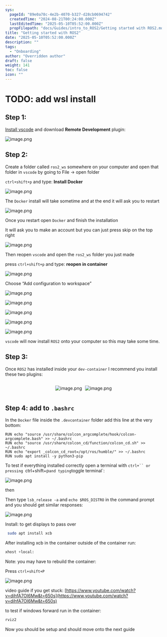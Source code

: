 ```yaml
---
sys:
  pageId: "89e0a78c-4e2b-4070-b327-d28cb0694742"
  createdTime: "2024-08-21T00:24:00.000Z"
  lastEditedTime: "2025-05-10T05:52:00.000Z"
  propFilepath: "docs/Guides/intro_to_ROS2/Getting started with ROS2.md"
title: "Getting started with ROS2"
date: "2025-05-10T05:52:00.000Z"
description: ""
tags:
  - "Onboarding"
author: "Overridden author"
draft: false
weight: 141
toc: false
icon: ""
---
```


# TODO: add wsl install

## Step 1:

[Install vscode](https://code.visualstudio.com/download) and download **Remote Development** plugin:

![image.png](https://prod-files-secure.s3.us-west-2.amazonaws.com/d518164a-d88e-44d1-a4ee-3adb3bd8bce0/efb52993-1881-4a40-b95e-6f020334f022/image.png?X-Amz-Algorithm=AWS4-HMAC-SHA256&X-Amz-Content-Sha256=UNSIGNED-PAYLOAD&X-Amz-Credential=ASIAZI2LB4666UEFNKXR%2F20250519%2Fus-west-2%2Fs3%2Faws4_request&X-Amz-Date=20250519T081402Z&X-Amz-Expires=3600&X-Amz-Security-Token=IQoJb3JpZ2luX2VjEND%2F%2F%2F%2F%2F%2F%2F%2F%2F%2FwEaCXVzLXdlc3QtMiJGMEQCIFT6n0KWTgzugk%2BtJF%2Fv%2BRcTAsQih1etT2vyWMj59yJsAiA5bDuATOvtiRyMffgXQVaIDCqFke5P1zxPrIw2Pgk3SSqIBAiI%2F%2F%2F%2F%2F%2F%2F%2F%2F%2F8BEAAaDDYzNzQyMzE4MzgwNSIMF9yEuT5dNgajLxqWKtwDKohH8bzsCRL3bTPE2zZzohvVbF%2BmgyLQq%2BaKkC253Se4O%2F%2Fbv8Zhf7WY1xqIdGYIFCoWUaC3GqqNBwJFTHgSMleGP7E0LDZSnW5rv9YbKEI6geEA2vkXyb6%2Fw6Wi1Sq0yFiBTc9fBW717wDMNwlBOGTAAJHYANxQnje%2F0v3MKvWXXVmGRRtAz0AjKRINL29IpzoIUxRZL%2BtqZm4l4lMR6rDOgk9wm6pqw5Fv8RmyR3zbo7bgXq6lHWO07SD%2Fqjr8Yqhvnz8KuLg8f6PEShT6qQqWU1MxTKyCn8IL8PlVrWmZ3SQIn3tkHeJzw0yBCY46JLruKgiaOi7YS4pb0ha8zKiGq0vADYH3fq%2FhptUVIk8Ynf2md5F0r%2FmnA78yuX7qquMbCp8fCwnMRiNFlSMlxRzlmC1ppNW4sEfq%2B%2BuvmI4F%2BgOeXrEZnCkpZQ%2BOr8MCcLAB6tvL4zBdiWTDg6sOMaqA8d8E29Byx96HUD5LXuKYnqL87AAe%2B6c%2B0Ytwnh8HKfuvg8fVjnXGUeGN%2Fuo8IaSiCPUSHoYCkhMtJ4ln7SZNTdWIYMTH%2Fmx6bMn5dNG3vKogECL4tE4cj39V8bYv1KCwcygimODlHbRSnpx2XF6n3dpC%2Bj3DPXnSnUUwgbmrwQY6pgGozJmgmO%2Fwor8fm841iVwcGprD1t5xHPo0HI%2ByzYV7pp5UBSV83Qn6ueLGr4noxHH5Xm4p7yhb68lvLhN6z2J%2BPWTG2hIIlDiU%2BxK0olTSkEfv5LQAWNs2oLvDyWDVmay8%2Bp8Q26Xb0xw5wfAdSlMMAK71of9PSGwJKPOkKEVOOSfDsOJfYkDKg1vnX76UzmA6wAHRyMtSUwhUjfOFyPMHv1xsnpjm&X-Amz-Signature=a8c8d93766fd4ce4f47043607da211b041d7f203635e95b7acac404809a3a3a5&X-Amz-SignedHeaders=host&x-id=GetObject)

## Step 2:

Create a folder called `ros2_ws` somewhere on your computer and open that folder in `vscode` by going to File → open folder 

`ctrl+shift+p` and type: **Install Docker**

![image.png](https://prod-files-secure.s3.us-west-2.amazonaws.com/d518164a-d88e-44d1-a4ee-3adb3bd8bce0/2269dc0e-1cd5-47ff-bceb-c04ad9b2eab0/image.png?X-Amz-Algorithm=AWS4-HMAC-SHA256&X-Amz-Content-Sha256=UNSIGNED-PAYLOAD&X-Amz-Credential=ASIAZI2LB4666UEFNKXR%2F20250519%2Fus-west-2%2Fs3%2Faws4_request&X-Amz-Date=20250519T081402Z&X-Amz-Expires=3600&X-Amz-Security-Token=IQoJb3JpZ2luX2VjEND%2F%2F%2F%2F%2F%2F%2F%2F%2F%2FwEaCXVzLXdlc3QtMiJGMEQCIFT6n0KWTgzugk%2BtJF%2Fv%2BRcTAsQih1etT2vyWMj59yJsAiA5bDuATOvtiRyMffgXQVaIDCqFke5P1zxPrIw2Pgk3SSqIBAiI%2F%2F%2F%2F%2F%2F%2F%2F%2F%2F8BEAAaDDYzNzQyMzE4MzgwNSIMF9yEuT5dNgajLxqWKtwDKohH8bzsCRL3bTPE2zZzohvVbF%2BmgyLQq%2BaKkC253Se4O%2F%2Fbv8Zhf7WY1xqIdGYIFCoWUaC3GqqNBwJFTHgSMleGP7E0LDZSnW5rv9YbKEI6geEA2vkXyb6%2Fw6Wi1Sq0yFiBTc9fBW717wDMNwlBOGTAAJHYANxQnje%2F0v3MKvWXXVmGRRtAz0AjKRINL29IpzoIUxRZL%2BtqZm4l4lMR6rDOgk9wm6pqw5Fv8RmyR3zbo7bgXq6lHWO07SD%2Fqjr8Yqhvnz8KuLg8f6PEShT6qQqWU1MxTKyCn8IL8PlVrWmZ3SQIn3tkHeJzw0yBCY46JLruKgiaOi7YS4pb0ha8zKiGq0vADYH3fq%2FhptUVIk8Ynf2md5F0r%2FmnA78yuX7qquMbCp8fCwnMRiNFlSMlxRzlmC1ppNW4sEfq%2B%2BuvmI4F%2BgOeXrEZnCkpZQ%2BOr8MCcLAB6tvL4zBdiWTDg6sOMaqA8d8E29Byx96HUD5LXuKYnqL87AAe%2B6c%2B0Ytwnh8HKfuvg8fVjnXGUeGN%2Fuo8IaSiCPUSHoYCkhMtJ4ln7SZNTdWIYMTH%2Fmx6bMn5dNG3vKogECL4tE4cj39V8bYv1KCwcygimODlHbRSnpx2XF6n3dpC%2Bj3DPXnSnUUwgbmrwQY6pgGozJmgmO%2Fwor8fm841iVwcGprD1t5xHPo0HI%2ByzYV7pp5UBSV83Qn6ueLGr4noxHH5Xm4p7yhb68lvLhN6z2J%2BPWTG2hIIlDiU%2BxK0olTSkEfv5LQAWNs2oLvDyWDVmay8%2Bp8Q26Xb0xw5wfAdSlMMAK71of9PSGwJKPOkKEVOOSfDsOJfYkDKg1vnX76UzmA6wAHRyMtSUwhUjfOFyPMHv1xsnpjm&X-Amz-Signature=b823810e31be879691011cc95a3f348c99661e21b9af90ab2bc69fe02ad2137a&X-Amz-SignedHeaders=host&x-id=GetObject)

The `Docker` install will take sometime and at the end it will ask you to restart

![image.png](https://prod-files-secure.s3.us-west-2.amazonaws.com/d518164a-d88e-44d1-a4ee-3adb3bd8bce0/ed233f78-be33-4b1f-b89c-9c346c0e961e/image.png?X-Amz-Algorithm=AWS4-HMAC-SHA256&X-Amz-Content-Sha256=UNSIGNED-PAYLOAD&X-Amz-Credential=ASIAZI2LB4666UEFNKXR%2F20250519%2Fus-west-2%2Fs3%2Faws4_request&X-Amz-Date=20250519T081402Z&X-Amz-Expires=3600&X-Amz-Security-Token=IQoJb3JpZ2luX2VjEND%2F%2F%2F%2F%2F%2F%2F%2F%2F%2FwEaCXVzLXdlc3QtMiJGMEQCIFT6n0KWTgzugk%2BtJF%2Fv%2BRcTAsQih1etT2vyWMj59yJsAiA5bDuATOvtiRyMffgXQVaIDCqFke5P1zxPrIw2Pgk3SSqIBAiI%2F%2F%2F%2F%2F%2F%2F%2F%2F%2F8BEAAaDDYzNzQyMzE4MzgwNSIMF9yEuT5dNgajLxqWKtwDKohH8bzsCRL3bTPE2zZzohvVbF%2BmgyLQq%2BaKkC253Se4O%2F%2Fbv8Zhf7WY1xqIdGYIFCoWUaC3GqqNBwJFTHgSMleGP7E0LDZSnW5rv9YbKEI6geEA2vkXyb6%2Fw6Wi1Sq0yFiBTc9fBW717wDMNwlBOGTAAJHYANxQnje%2F0v3MKvWXXVmGRRtAz0AjKRINL29IpzoIUxRZL%2BtqZm4l4lMR6rDOgk9wm6pqw5Fv8RmyR3zbo7bgXq6lHWO07SD%2Fqjr8Yqhvnz8KuLg8f6PEShT6qQqWU1MxTKyCn8IL8PlVrWmZ3SQIn3tkHeJzw0yBCY46JLruKgiaOi7YS4pb0ha8zKiGq0vADYH3fq%2FhptUVIk8Ynf2md5F0r%2FmnA78yuX7qquMbCp8fCwnMRiNFlSMlxRzlmC1ppNW4sEfq%2B%2BuvmI4F%2BgOeXrEZnCkpZQ%2BOr8MCcLAB6tvL4zBdiWTDg6sOMaqA8d8E29Byx96HUD5LXuKYnqL87AAe%2B6c%2B0Ytwnh8HKfuvg8fVjnXGUeGN%2Fuo8IaSiCPUSHoYCkhMtJ4ln7SZNTdWIYMTH%2Fmx6bMn5dNG3vKogECL4tE4cj39V8bYv1KCwcygimODlHbRSnpx2XF6n3dpC%2Bj3DPXnSnUUwgbmrwQY6pgGozJmgmO%2Fwor8fm841iVwcGprD1t5xHPo0HI%2ByzYV7pp5UBSV83Qn6ueLGr4noxHH5Xm4p7yhb68lvLhN6z2J%2BPWTG2hIIlDiU%2BxK0olTSkEfv5LQAWNs2oLvDyWDVmay8%2Bp8Q26Xb0xw5wfAdSlMMAK71of9PSGwJKPOkKEVOOSfDsOJfYkDKg1vnX76UzmA6wAHRyMtSUwhUjfOFyPMHv1xsnpjm&X-Amz-Signature=db81a3ff4e4469e285addf1ab684c9ae73907ce9e45fd0c006840b21afcede91&X-Amz-SignedHeaders=host&x-id=GetObject)

Once you restart open `Docker` and finish the installation

It will ask you to make an account but you can just press skip on the top right

![image.png](https://prod-files-secure.s3.us-west-2.amazonaws.com/d518164a-d88e-44d1-a4ee-3adb3bd8bce0/21010ad9-1659-4fd9-9f59-9932a09b2a3d/image.png?X-Amz-Algorithm=AWS4-HMAC-SHA256&X-Amz-Content-Sha256=UNSIGNED-PAYLOAD&X-Amz-Credential=ASIAZI2LB4666UEFNKXR%2F20250519%2Fus-west-2%2Fs3%2Faws4_request&X-Amz-Date=20250519T081402Z&X-Amz-Expires=3600&X-Amz-Security-Token=IQoJb3JpZ2luX2VjEND%2F%2F%2F%2F%2F%2F%2F%2F%2F%2FwEaCXVzLXdlc3QtMiJGMEQCIFT6n0KWTgzugk%2BtJF%2Fv%2BRcTAsQih1etT2vyWMj59yJsAiA5bDuATOvtiRyMffgXQVaIDCqFke5P1zxPrIw2Pgk3SSqIBAiI%2F%2F%2F%2F%2F%2F%2F%2F%2F%2F8BEAAaDDYzNzQyMzE4MzgwNSIMF9yEuT5dNgajLxqWKtwDKohH8bzsCRL3bTPE2zZzohvVbF%2BmgyLQq%2BaKkC253Se4O%2F%2Fbv8Zhf7WY1xqIdGYIFCoWUaC3GqqNBwJFTHgSMleGP7E0LDZSnW5rv9YbKEI6geEA2vkXyb6%2Fw6Wi1Sq0yFiBTc9fBW717wDMNwlBOGTAAJHYANxQnje%2F0v3MKvWXXVmGRRtAz0AjKRINL29IpzoIUxRZL%2BtqZm4l4lMR6rDOgk9wm6pqw5Fv8RmyR3zbo7bgXq6lHWO07SD%2Fqjr8Yqhvnz8KuLg8f6PEShT6qQqWU1MxTKyCn8IL8PlVrWmZ3SQIn3tkHeJzw0yBCY46JLruKgiaOi7YS4pb0ha8zKiGq0vADYH3fq%2FhptUVIk8Ynf2md5F0r%2FmnA78yuX7qquMbCp8fCwnMRiNFlSMlxRzlmC1ppNW4sEfq%2B%2BuvmI4F%2BgOeXrEZnCkpZQ%2BOr8MCcLAB6tvL4zBdiWTDg6sOMaqA8d8E29Byx96HUD5LXuKYnqL87AAe%2B6c%2B0Ytwnh8HKfuvg8fVjnXGUeGN%2Fuo8IaSiCPUSHoYCkhMtJ4ln7SZNTdWIYMTH%2Fmx6bMn5dNG3vKogECL4tE4cj39V8bYv1KCwcygimODlHbRSnpx2XF6n3dpC%2Bj3DPXnSnUUwgbmrwQY6pgGozJmgmO%2Fwor8fm841iVwcGprD1t5xHPo0HI%2ByzYV7pp5UBSV83Qn6ueLGr4noxHH5Xm4p7yhb68lvLhN6z2J%2BPWTG2hIIlDiU%2BxK0olTSkEfv5LQAWNs2oLvDyWDVmay8%2Bp8Q26Xb0xw5wfAdSlMMAK71of9PSGwJKPOkKEVOOSfDsOJfYkDKg1vnX76UzmA6wAHRyMtSUwhUjfOFyPMHv1xsnpjm&X-Amz-Signature=4f475db15ea261cd72dd0526516d4dffb3d597147330b7ca8041b2005331cbbb&X-Amz-SignedHeaders=host&x-id=GetObject)

Then reopen `vscode` and open the `ros2_ws` folder you just made

press `ctrl+shift+p` and type: **reopen in container**

![image.png](https://prod-files-secure.s3.us-west-2.amazonaws.com/d518164a-d88e-44d1-a4ee-3adb3bd8bce0/4e93b8c2-41ad-488c-8095-c74205196118/image.png?X-Amz-Algorithm=AWS4-HMAC-SHA256&X-Amz-Content-Sha256=UNSIGNED-PAYLOAD&X-Amz-Credential=ASIAZI2LB4666UEFNKXR%2F20250519%2Fus-west-2%2Fs3%2Faws4_request&X-Amz-Date=20250519T081402Z&X-Amz-Expires=3600&X-Amz-Security-Token=IQoJb3JpZ2luX2VjEND%2F%2F%2F%2F%2F%2F%2F%2F%2F%2FwEaCXVzLXdlc3QtMiJGMEQCIFT6n0KWTgzugk%2BtJF%2Fv%2BRcTAsQih1etT2vyWMj59yJsAiA5bDuATOvtiRyMffgXQVaIDCqFke5P1zxPrIw2Pgk3SSqIBAiI%2F%2F%2F%2F%2F%2F%2F%2F%2F%2F8BEAAaDDYzNzQyMzE4MzgwNSIMF9yEuT5dNgajLxqWKtwDKohH8bzsCRL3bTPE2zZzohvVbF%2BmgyLQq%2BaKkC253Se4O%2F%2Fbv8Zhf7WY1xqIdGYIFCoWUaC3GqqNBwJFTHgSMleGP7E0LDZSnW5rv9YbKEI6geEA2vkXyb6%2Fw6Wi1Sq0yFiBTc9fBW717wDMNwlBOGTAAJHYANxQnje%2F0v3MKvWXXVmGRRtAz0AjKRINL29IpzoIUxRZL%2BtqZm4l4lMR6rDOgk9wm6pqw5Fv8RmyR3zbo7bgXq6lHWO07SD%2Fqjr8Yqhvnz8KuLg8f6PEShT6qQqWU1MxTKyCn8IL8PlVrWmZ3SQIn3tkHeJzw0yBCY46JLruKgiaOi7YS4pb0ha8zKiGq0vADYH3fq%2FhptUVIk8Ynf2md5F0r%2FmnA78yuX7qquMbCp8fCwnMRiNFlSMlxRzlmC1ppNW4sEfq%2B%2BuvmI4F%2BgOeXrEZnCkpZQ%2BOr8MCcLAB6tvL4zBdiWTDg6sOMaqA8d8E29Byx96HUD5LXuKYnqL87AAe%2B6c%2B0Ytwnh8HKfuvg8fVjnXGUeGN%2Fuo8IaSiCPUSHoYCkhMtJ4ln7SZNTdWIYMTH%2Fmx6bMn5dNG3vKogECL4tE4cj39V8bYv1KCwcygimODlHbRSnpx2XF6n3dpC%2Bj3DPXnSnUUwgbmrwQY6pgGozJmgmO%2Fwor8fm841iVwcGprD1t5xHPo0HI%2ByzYV7pp5UBSV83Qn6ueLGr4noxHH5Xm4p7yhb68lvLhN6z2J%2BPWTG2hIIlDiU%2BxK0olTSkEfv5LQAWNs2oLvDyWDVmay8%2Bp8Q26Xb0xw5wfAdSlMMAK71of9PSGwJKPOkKEVOOSfDsOJfYkDKg1vnX76UzmA6wAHRyMtSUwhUjfOFyPMHv1xsnpjm&X-Amz-Signature=d89ef9b46fa8c4cee39602d43bc25e647fc8267578353d3f93cd552146890ab9&X-Amz-SignedHeaders=host&x-id=GetObject)

Choose “Add configuration to workspace”

![image.png](https://prod-files-secure.s3.us-west-2.amazonaws.com/d518164a-d88e-44d1-a4ee-3adb3bd8bce0/9560b282-5060-4989-ba37-97e7b2c22476/image.png?X-Amz-Algorithm=AWS4-HMAC-SHA256&X-Amz-Content-Sha256=UNSIGNED-PAYLOAD&X-Amz-Credential=ASIAZI2LB4666UEFNKXR%2F20250519%2Fus-west-2%2Fs3%2Faws4_request&X-Amz-Date=20250519T081402Z&X-Amz-Expires=3600&X-Amz-Security-Token=IQoJb3JpZ2luX2VjEND%2F%2F%2F%2F%2F%2F%2F%2F%2F%2FwEaCXVzLXdlc3QtMiJGMEQCIFT6n0KWTgzugk%2BtJF%2Fv%2BRcTAsQih1etT2vyWMj59yJsAiA5bDuATOvtiRyMffgXQVaIDCqFke5P1zxPrIw2Pgk3SSqIBAiI%2F%2F%2F%2F%2F%2F%2F%2F%2F%2F8BEAAaDDYzNzQyMzE4MzgwNSIMF9yEuT5dNgajLxqWKtwDKohH8bzsCRL3bTPE2zZzohvVbF%2BmgyLQq%2BaKkC253Se4O%2F%2Fbv8Zhf7WY1xqIdGYIFCoWUaC3GqqNBwJFTHgSMleGP7E0LDZSnW5rv9YbKEI6geEA2vkXyb6%2Fw6Wi1Sq0yFiBTc9fBW717wDMNwlBOGTAAJHYANxQnje%2F0v3MKvWXXVmGRRtAz0AjKRINL29IpzoIUxRZL%2BtqZm4l4lMR6rDOgk9wm6pqw5Fv8RmyR3zbo7bgXq6lHWO07SD%2Fqjr8Yqhvnz8KuLg8f6PEShT6qQqWU1MxTKyCn8IL8PlVrWmZ3SQIn3tkHeJzw0yBCY46JLruKgiaOi7YS4pb0ha8zKiGq0vADYH3fq%2FhptUVIk8Ynf2md5F0r%2FmnA78yuX7qquMbCp8fCwnMRiNFlSMlxRzlmC1ppNW4sEfq%2B%2BuvmI4F%2BgOeXrEZnCkpZQ%2BOr8MCcLAB6tvL4zBdiWTDg6sOMaqA8d8E29Byx96HUD5LXuKYnqL87AAe%2B6c%2B0Ytwnh8HKfuvg8fVjnXGUeGN%2Fuo8IaSiCPUSHoYCkhMtJ4ln7SZNTdWIYMTH%2Fmx6bMn5dNG3vKogECL4tE4cj39V8bYv1KCwcygimODlHbRSnpx2XF6n3dpC%2Bj3DPXnSnUUwgbmrwQY6pgGozJmgmO%2Fwor8fm841iVwcGprD1t5xHPo0HI%2ByzYV7pp5UBSV83Qn6ueLGr4noxHH5Xm4p7yhb68lvLhN6z2J%2BPWTG2hIIlDiU%2BxK0olTSkEfv5LQAWNs2oLvDyWDVmay8%2Bp8Q26Xb0xw5wfAdSlMMAK71of9PSGwJKPOkKEVOOSfDsOJfYkDKg1vnX76UzmA6wAHRyMtSUwhUjfOFyPMHv1xsnpjm&X-Amz-Signature=4c09563fc6fd8542b77aa3813a9e1702a2de14e09b2cf5387962904848219a7a&X-Amz-SignedHeaders=host&x-id=GetObject)

![image.png](https://prod-files-secure.s3.us-west-2.amazonaws.com/d518164a-d88e-44d1-a4ee-3adb3bd8bce0/2ee63f81-886b-48e8-a553-dc6e5eac99e4/image.png?X-Amz-Algorithm=AWS4-HMAC-SHA256&X-Amz-Content-Sha256=UNSIGNED-PAYLOAD&X-Amz-Credential=ASIAZI2LB4666UEFNKXR%2F20250519%2Fus-west-2%2Fs3%2Faws4_request&X-Amz-Date=20250519T081402Z&X-Amz-Expires=3600&X-Amz-Security-Token=IQoJb3JpZ2luX2VjEND%2F%2F%2F%2F%2F%2F%2F%2F%2F%2FwEaCXVzLXdlc3QtMiJGMEQCIFT6n0KWTgzugk%2BtJF%2Fv%2BRcTAsQih1etT2vyWMj59yJsAiA5bDuATOvtiRyMffgXQVaIDCqFke5P1zxPrIw2Pgk3SSqIBAiI%2F%2F%2F%2F%2F%2F%2F%2F%2F%2F8BEAAaDDYzNzQyMzE4MzgwNSIMF9yEuT5dNgajLxqWKtwDKohH8bzsCRL3bTPE2zZzohvVbF%2BmgyLQq%2BaKkC253Se4O%2F%2Fbv8Zhf7WY1xqIdGYIFCoWUaC3GqqNBwJFTHgSMleGP7E0LDZSnW5rv9YbKEI6geEA2vkXyb6%2Fw6Wi1Sq0yFiBTc9fBW717wDMNwlBOGTAAJHYANxQnje%2F0v3MKvWXXVmGRRtAz0AjKRINL29IpzoIUxRZL%2BtqZm4l4lMR6rDOgk9wm6pqw5Fv8RmyR3zbo7bgXq6lHWO07SD%2Fqjr8Yqhvnz8KuLg8f6PEShT6qQqWU1MxTKyCn8IL8PlVrWmZ3SQIn3tkHeJzw0yBCY46JLruKgiaOi7YS4pb0ha8zKiGq0vADYH3fq%2FhptUVIk8Ynf2md5F0r%2FmnA78yuX7qquMbCp8fCwnMRiNFlSMlxRzlmC1ppNW4sEfq%2B%2BuvmI4F%2BgOeXrEZnCkpZQ%2BOr8MCcLAB6tvL4zBdiWTDg6sOMaqA8d8E29Byx96HUD5LXuKYnqL87AAe%2B6c%2B0Ytwnh8HKfuvg8fVjnXGUeGN%2Fuo8IaSiCPUSHoYCkhMtJ4ln7SZNTdWIYMTH%2Fmx6bMn5dNG3vKogECL4tE4cj39V8bYv1KCwcygimODlHbRSnpx2XF6n3dpC%2Bj3DPXnSnUUwgbmrwQY6pgGozJmgmO%2Fwor8fm841iVwcGprD1t5xHPo0HI%2ByzYV7pp5UBSV83Qn6ueLGr4noxHH5Xm4p7yhb68lvLhN6z2J%2BPWTG2hIIlDiU%2BxK0olTSkEfv5LQAWNs2oLvDyWDVmay8%2Bp8Q26Xb0xw5wfAdSlMMAK71of9PSGwJKPOkKEVOOSfDsOJfYkDKg1vnX76UzmA6wAHRyMtSUwhUjfOFyPMHv1xsnpjm&X-Amz-Signature=63ef095ad5cd16077a0616579e9de7e283aae8bde92c8a8271631ccbca259b0e&X-Amz-SignedHeaders=host&x-id=GetObject)

![image.png](https://prod-files-secure.s3.us-west-2.amazonaws.com/d518164a-d88e-44d1-a4ee-3adb3bd8bce0/ae1580b2-b048-407e-aed9-b584224a7a04/image.png?X-Amz-Algorithm=AWS4-HMAC-SHA256&X-Amz-Content-Sha256=UNSIGNED-PAYLOAD&X-Amz-Credential=ASIAZI2LB4666UEFNKXR%2F20250519%2Fus-west-2%2Fs3%2Faws4_request&X-Amz-Date=20250519T081402Z&X-Amz-Expires=3600&X-Amz-Security-Token=IQoJb3JpZ2luX2VjEND%2F%2F%2F%2F%2F%2F%2F%2F%2F%2FwEaCXVzLXdlc3QtMiJGMEQCIFT6n0KWTgzugk%2BtJF%2Fv%2BRcTAsQih1etT2vyWMj59yJsAiA5bDuATOvtiRyMffgXQVaIDCqFke5P1zxPrIw2Pgk3SSqIBAiI%2F%2F%2F%2F%2F%2F%2F%2F%2F%2F8BEAAaDDYzNzQyMzE4MzgwNSIMF9yEuT5dNgajLxqWKtwDKohH8bzsCRL3bTPE2zZzohvVbF%2BmgyLQq%2BaKkC253Se4O%2F%2Fbv8Zhf7WY1xqIdGYIFCoWUaC3GqqNBwJFTHgSMleGP7E0LDZSnW5rv9YbKEI6geEA2vkXyb6%2Fw6Wi1Sq0yFiBTc9fBW717wDMNwlBOGTAAJHYANxQnje%2F0v3MKvWXXVmGRRtAz0AjKRINL29IpzoIUxRZL%2BtqZm4l4lMR6rDOgk9wm6pqw5Fv8RmyR3zbo7bgXq6lHWO07SD%2Fqjr8Yqhvnz8KuLg8f6PEShT6qQqWU1MxTKyCn8IL8PlVrWmZ3SQIn3tkHeJzw0yBCY46JLruKgiaOi7YS4pb0ha8zKiGq0vADYH3fq%2FhptUVIk8Ynf2md5F0r%2FmnA78yuX7qquMbCp8fCwnMRiNFlSMlxRzlmC1ppNW4sEfq%2B%2BuvmI4F%2BgOeXrEZnCkpZQ%2BOr8MCcLAB6tvL4zBdiWTDg6sOMaqA8d8E29Byx96HUD5LXuKYnqL87AAe%2B6c%2B0Ytwnh8HKfuvg8fVjnXGUeGN%2Fuo8IaSiCPUSHoYCkhMtJ4ln7SZNTdWIYMTH%2Fmx6bMn5dNG3vKogECL4tE4cj39V8bYv1KCwcygimODlHbRSnpx2XF6n3dpC%2Bj3DPXnSnUUwgbmrwQY6pgGozJmgmO%2Fwor8fm841iVwcGprD1t5xHPo0HI%2ByzYV7pp5UBSV83Qn6ueLGr4noxHH5Xm4p7yhb68lvLhN6z2J%2BPWTG2hIIlDiU%2BxK0olTSkEfv5LQAWNs2oLvDyWDVmay8%2Bp8Q26Xb0xw5wfAdSlMMAK71of9PSGwJKPOkKEVOOSfDsOJfYkDKg1vnX76UzmA6wAHRyMtSUwhUjfOFyPMHv1xsnpjm&X-Amz-Signature=898f08fd256ed38abd203658ce8ef4eb47ebf4923c82130064daca78294f2b0e&X-Amz-SignedHeaders=host&x-id=GetObject)

![image.png](https://prod-files-secure.s3.us-west-2.amazonaws.com/d518164a-d88e-44d1-a4ee-3adb3bd8bce0/53255b28-f75e-430f-b9e3-c0ac8577e42b/image.png?X-Amz-Algorithm=AWS4-HMAC-SHA256&X-Amz-Content-Sha256=UNSIGNED-PAYLOAD&X-Amz-Credential=ASIAZI2LB4666UEFNKXR%2F20250519%2Fus-west-2%2Fs3%2Faws4_request&X-Amz-Date=20250519T081402Z&X-Amz-Expires=3600&X-Amz-Security-Token=IQoJb3JpZ2luX2VjEND%2F%2F%2F%2F%2F%2F%2F%2F%2F%2FwEaCXVzLXdlc3QtMiJGMEQCIFT6n0KWTgzugk%2BtJF%2Fv%2BRcTAsQih1etT2vyWMj59yJsAiA5bDuATOvtiRyMffgXQVaIDCqFke5P1zxPrIw2Pgk3SSqIBAiI%2F%2F%2F%2F%2F%2F%2F%2F%2F%2F8BEAAaDDYzNzQyMzE4MzgwNSIMF9yEuT5dNgajLxqWKtwDKohH8bzsCRL3bTPE2zZzohvVbF%2BmgyLQq%2BaKkC253Se4O%2F%2Fbv8Zhf7WY1xqIdGYIFCoWUaC3GqqNBwJFTHgSMleGP7E0LDZSnW5rv9YbKEI6geEA2vkXyb6%2Fw6Wi1Sq0yFiBTc9fBW717wDMNwlBOGTAAJHYANxQnje%2F0v3MKvWXXVmGRRtAz0AjKRINL29IpzoIUxRZL%2BtqZm4l4lMR6rDOgk9wm6pqw5Fv8RmyR3zbo7bgXq6lHWO07SD%2Fqjr8Yqhvnz8KuLg8f6PEShT6qQqWU1MxTKyCn8IL8PlVrWmZ3SQIn3tkHeJzw0yBCY46JLruKgiaOi7YS4pb0ha8zKiGq0vADYH3fq%2FhptUVIk8Ynf2md5F0r%2FmnA78yuX7qquMbCp8fCwnMRiNFlSMlxRzlmC1ppNW4sEfq%2B%2BuvmI4F%2BgOeXrEZnCkpZQ%2BOr8MCcLAB6tvL4zBdiWTDg6sOMaqA8d8E29Byx96HUD5LXuKYnqL87AAe%2B6c%2B0Ytwnh8HKfuvg8fVjnXGUeGN%2Fuo8IaSiCPUSHoYCkhMtJ4ln7SZNTdWIYMTH%2Fmx6bMn5dNG3vKogECL4tE4cj39V8bYv1KCwcygimODlHbRSnpx2XF6n3dpC%2Bj3DPXnSnUUwgbmrwQY6pgGozJmgmO%2Fwor8fm841iVwcGprD1t5xHPo0HI%2ByzYV7pp5UBSV83Qn6ueLGr4noxHH5Xm4p7yhb68lvLhN6z2J%2BPWTG2hIIlDiU%2BxK0olTSkEfv5LQAWNs2oLvDyWDVmay8%2Bp8Q26Xb0xw5wfAdSlMMAK71of9PSGwJKPOkKEVOOSfDsOJfYkDKg1vnX76UzmA6wAHRyMtSUwhUjfOFyPMHv1xsnpjm&X-Amz-Signature=0e197443f634ae304b73dc34f6a3001950d5b1bce19e26a2e4c55121aac76389&X-Amz-SignedHeaders=host&x-id=GetObject)

![image.png](https://prod-files-secure.s3.us-west-2.amazonaws.com/d518164a-d88e-44d1-a4ee-3adb3bd8bce0/7c562767-5af9-4ffb-97d1-327bcdf4ee00/image.png?X-Amz-Algorithm=AWS4-HMAC-SHA256&X-Amz-Content-Sha256=UNSIGNED-PAYLOAD&X-Amz-Credential=ASIAZI2LB4666UEFNKXR%2F20250519%2Fus-west-2%2Fs3%2Faws4_request&X-Amz-Date=20250519T081402Z&X-Amz-Expires=3600&X-Amz-Security-Token=IQoJb3JpZ2luX2VjEND%2F%2F%2F%2F%2F%2F%2F%2F%2F%2FwEaCXVzLXdlc3QtMiJGMEQCIFT6n0KWTgzugk%2BtJF%2Fv%2BRcTAsQih1etT2vyWMj59yJsAiA5bDuATOvtiRyMffgXQVaIDCqFke5P1zxPrIw2Pgk3SSqIBAiI%2F%2F%2F%2F%2F%2F%2F%2F%2F%2F8BEAAaDDYzNzQyMzE4MzgwNSIMF9yEuT5dNgajLxqWKtwDKohH8bzsCRL3bTPE2zZzohvVbF%2BmgyLQq%2BaKkC253Se4O%2F%2Fbv8Zhf7WY1xqIdGYIFCoWUaC3GqqNBwJFTHgSMleGP7E0LDZSnW5rv9YbKEI6geEA2vkXyb6%2Fw6Wi1Sq0yFiBTc9fBW717wDMNwlBOGTAAJHYANxQnje%2F0v3MKvWXXVmGRRtAz0AjKRINL29IpzoIUxRZL%2BtqZm4l4lMR6rDOgk9wm6pqw5Fv8RmyR3zbo7bgXq6lHWO07SD%2Fqjr8Yqhvnz8KuLg8f6PEShT6qQqWU1MxTKyCn8IL8PlVrWmZ3SQIn3tkHeJzw0yBCY46JLruKgiaOi7YS4pb0ha8zKiGq0vADYH3fq%2FhptUVIk8Ynf2md5F0r%2FmnA78yuX7qquMbCp8fCwnMRiNFlSMlxRzlmC1ppNW4sEfq%2B%2BuvmI4F%2BgOeXrEZnCkpZQ%2BOr8MCcLAB6tvL4zBdiWTDg6sOMaqA8d8E29Byx96HUD5LXuKYnqL87AAe%2B6c%2B0Ytwnh8HKfuvg8fVjnXGUeGN%2Fuo8IaSiCPUSHoYCkhMtJ4ln7SZNTdWIYMTH%2Fmx6bMn5dNG3vKogECL4tE4cj39V8bYv1KCwcygimODlHbRSnpx2XF6n3dpC%2Bj3DPXnSnUUwgbmrwQY6pgGozJmgmO%2Fwor8fm841iVwcGprD1t5xHPo0HI%2ByzYV7pp5UBSV83Qn6ueLGr4noxHH5Xm4p7yhb68lvLhN6z2J%2BPWTG2hIIlDiU%2BxK0olTSkEfv5LQAWNs2oLvDyWDVmay8%2Bp8Q26Xb0xw5wfAdSlMMAK71of9PSGwJKPOkKEVOOSfDsOJfYkDKg1vnX76UzmA6wAHRyMtSUwhUjfOFyPMHv1xsnpjm&X-Amz-Signature=8b3145cb88809050321df241476687797f5e747923429a19febabee86a48be17&X-Amz-SignedHeaders=host&x-id=GetObject)

`vscode` will now install `ROS2` onto your computer so this may take some time.

## Step 3:

Once `ROS2` has installed inside your `dev-container` I recommend you install these two plugins:

<div style="display: flex;flex-direction: row; column-gap:10px; max-width: 630px;justify-content: center;">
<div>

![image.png](https://prod-files-secure.s3.us-west-2.amazonaws.com/d518164a-d88e-44d1-a4ee-3adb3bd8bce0/3fc3d550-5a54-4ba1-ba6b-faa01cdb7369/image.png?X-Amz-Algorithm=AWS4-HMAC-SHA256&X-Amz-Content-Sha256=UNSIGNED-PAYLOAD&X-Amz-Credential=ASIAZI2LB466W4MIAWQF%2F20250519%2Fus-west-2%2Fs3%2Faws4_request&X-Amz-Date=20250519T081409Z&X-Amz-Expires=3600&X-Amz-Security-Token=IQoJb3JpZ2luX2VjEND%2F%2F%2F%2F%2F%2F%2F%2F%2F%2FwEaCXVzLXdlc3QtMiJHMEUCIDb0PeUSfl9BS1NGDADqgeHrPUDwVCIE%2FU5MfwKzrXbIAiEAx1cvhtaelShaFIIQWCY1itjFkiCZc%2FA%2Be99lVbN%2B6XEqiAQIiP%2F%2F%2F%2F%2F%2F%2F%2F%2F%2FARAAGgw2Mzc0MjMxODM4MDUiDED0etvouhnzisQ58yrcA28he%2BB84N%2BG262HOu0eERNciazk4iI6jkzMcYcZvEs7XnaI9AAtfcYuop%2FmGft5ORFwHnZHJCQL4uqOfWgQvFc73ANMyq11kyos4CgV3b9%2BC7fTv4tcVEpDGE3RPezAcRic5zoRer4Ptner2tCNoROe3tvOWKjGTyrjlBJdIzH1htM9%2FBv4SqJvZy4gozYOsHQaeMc50oRAYCwpl5qzan7T7pO%2FFErqhOBK9LUMfSiXqM0eOSS3ChOmlnD%2FDWprNqOKcyREdiwA7awsX0CtaIvB%2F8PFHP1Nd%2F3RztEzFB9IAD23Jvm7ME8FQLk7JjqIzrPa%2B7Vm4G6WGG%2BZwfo%2FNHsw93Wq95wystr78h78H1zWUH2HtAhzwD2HcjS2Kaf%2FunEGK1jLoai9RnAlY7mlCHKOfkZ4dGjcttqrRdfLessYZCVf1AqkY4E%2BC7Dg5GeWQ9mwKGlzc7QPIpQTBdWcBDF8Z%2BdvTkcyRKzo2Oa%2FjkJmDanTSLIFJLC%2F4aTbTlV2wZteAGIkNo6GDbzsvYmJlB%2FL5qWx7XS5%2F8mfsYcCJN%2FUCSBvauwYjiblo9n9%2BOInyKHmtZ3EjAjPTnzcekJslcMCv0GZ0SMTOOvFLR2%2BwUfzij3tTZZGBFhIRgHkMP24q8EGOqUBfWlzH7BBKBU6GtYmAXN9nclebecK6M6TYeGUw74Akb1FISo2NGXuh3STB1%2BA%2FCx3KqCwKU%2FePXVPSce8OIN71msHnG6Qh%2B6w91qfnogY3M2Ma5IOEAu2TAFGsCx%2FeU5UP5Fe2n3F2BXQSeqEuCSfVJ2VBzll6ftgrs5Rs1uN1A87Qo3y%2FR0s7aEM2KyCgGHcuEaaBxEsa35snHqCF9U9k9chH5S4&X-Amz-Signature=cd55695d906219d19fd60f608f9a4cc706b1c97dd5cb03f58c955aef7840178f&X-Amz-SignedHeaders=host&x-id=GetObject)

</div>
<div>

![image.png](https://prod-files-secure.s3.us-west-2.amazonaws.com/d518164a-d88e-44d1-a4ee-3adb3bd8bce0/d994cc66-13c2-4093-a5a3-f84cf4601a82/image.png?X-Amz-Algorithm=AWS4-HMAC-SHA256&X-Amz-Content-Sha256=UNSIGNED-PAYLOAD&X-Amz-Credential=ASIAZI2LB466YJQIOEQM%2F20250519%2Fus-west-2%2Fs3%2Faws4_request&X-Amz-Date=20250519T081409Z&X-Amz-Expires=3600&X-Amz-Security-Token=IQoJb3JpZ2luX2VjEND%2F%2F%2F%2F%2F%2F%2F%2F%2F%2FwEaCXVzLXdlc3QtMiJIMEYCIQCKyu%2BJaOEEn2wFUytMdiUre590CkjO5%2BE7%2FSoFcZlvjQIhAMOTclJcxH5n5dsRN%2F5k53c%2Bb6JvLBOe%2BAJPrICgy0YZKogECIn%2F%2F%2F%2F%2F%2F%2F%2F%2F%2FwEQABoMNjM3NDIzMTgzODA1IgzKzMWvMIQPqfZa6vQq3AMcVGhgC6DLIikxVskvZYS%2FPZ7TfuGfUq1P3wd3c3mXgx7OZVA2Uj0Bmz5X2Ys483bE%2FQQXX29JO0g8hcMZALqRGgALP0j9QVuiIDzMQdeoBxsTcjLMFNEB3%2FHksOBZqTl4kuFv7fBGF%2B2vnFx%2FUgpB1F3lob5WwdORnLfGI%2BFPMXG%2BfNhDuXo0F%2BPBG7b8Gnaye7dTHK3B2Ak%2FD6%2FcM11tmSjzimajgQ0yY0ycBmnywL9MNIydVZJV1RJoI2CgJlc1%2BdT0cH3dIqH4UcjnRAWkCGW5ng%2FSxU2PsVEBziEEhjAz0ce%2BJVTxSRj9GbvV%2BhV%2Bl6Q5XAtli%2B65BCAstHdyftjrxr0ciBxwXJhroGuK%2BNkeerpt8GS7q80prqBu5JVlmrquOVZqExE9jv0tjaaIwpgh4qYwZfabFmqttKRrqzHEsRNl7ZLYVV5UeT7FantiEakaSQiIqT%2FKN%2FQqVtD%2Fl5B0K1QfKMBDMxXS8kbEORzdN%2BXUnEW7%2Fd9TVTt7NN7vhfwdbtANca%2BrNe%2BHkFfVGhGrVSiJWOBYQeuJoECaZWR8rG7PaVluopuBmwDNArR%2BG80%2BJa0BXtRobUn%2FhZFVAIi8kuBHxCrWrBb%2FR8uLp%2Bq%2FWAmTpkT9IdLL5zCkyKvBBjqkAZKgqeJ4lFsCFXzah0gwq3MKDGIwDxIz8VLImWl6gnvnaJDSZyu5L1FMcZ0C7kAKVNhtaeoLGEP%2BWN8fqEKwtdrygJVNB25eBPX5eJaT6oE4xeWAsjGqax1lfYuCx%2FKpJI2nPOFuKVyXtUsN5D1NHzjWgE66oUKohL9q4iXU6YLhdGz9LDyTbJejTLECABziZQSMXVzC9%2FjUFueo0SjkhCgLd3F7&X-Amz-Signature=ffcdc1336527bb3e0637e9334eb37be858f133a5d00aea0eb2b9a2acc8828b51&X-Amz-SignedHeaders=host&x-id=GetObject)

</div>
</div>

## Step 4: add to `.bashrc`

In the `Docker` file inside the `.devcontainer` folder add this line at the very bottom: 

```docker
RUN echo "source /usr/share/colcon_argcomplete/hook/colcon-argcomplete.bash" >> ~/.bashrc
RUN echo "source /usr/share/colcon_cd/function/colcon_cd.sh" >> ~/.bashrc
RUN echo "export _colcon_cd_root=/opt/ros/humble/" >> ~/.bashrc
RUN sudo apt install -y python3-pip 
```

To test if everything installed correctly open a terminal with `ctrl+`` or pressing `ctrl+shift+p` and typing `toggle terminal`:

![image.png](https://prod-files-secure.s3.us-west-2.amazonaws.com/d518164a-d88e-44d1-a4ee-3adb3bd8bce0/6a4943d8-b04e-4c02-9a58-775f3384d1a5/image.png?X-Amz-Algorithm=AWS4-HMAC-SHA256&X-Amz-Content-Sha256=UNSIGNED-PAYLOAD&X-Amz-Credential=ASIAZI2LB4666UEFNKXR%2F20250519%2Fus-west-2%2Fs3%2Faws4_request&X-Amz-Date=20250519T081402Z&X-Amz-Expires=3600&X-Amz-Security-Token=IQoJb3JpZ2luX2VjEND%2F%2F%2F%2F%2F%2F%2F%2F%2F%2FwEaCXVzLXdlc3QtMiJGMEQCIFT6n0KWTgzugk%2BtJF%2Fv%2BRcTAsQih1etT2vyWMj59yJsAiA5bDuATOvtiRyMffgXQVaIDCqFke5P1zxPrIw2Pgk3SSqIBAiI%2F%2F%2F%2F%2F%2F%2F%2F%2F%2F8BEAAaDDYzNzQyMzE4MzgwNSIMF9yEuT5dNgajLxqWKtwDKohH8bzsCRL3bTPE2zZzohvVbF%2BmgyLQq%2BaKkC253Se4O%2F%2Fbv8Zhf7WY1xqIdGYIFCoWUaC3GqqNBwJFTHgSMleGP7E0LDZSnW5rv9YbKEI6geEA2vkXyb6%2Fw6Wi1Sq0yFiBTc9fBW717wDMNwlBOGTAAJHYANxQnje%2F0v3MKvWXXVmGRRtAz0AjKRINL29IpzoIUxRZL%2BtqZm4l4lMR6rDOgk9wm6pqw5Fv8RmyR3zbo7bgXq6lHWO07SD%2Fqjr8Yqhvnz8KuLg8f6PEShT6qQqWU1MxTKyCn8IL8PlVrWmZ3SQIn3tkHeJzw0yBCY46JLruKgiaOi7YS4pb0ha8zKiGq0vADYH3fq%2FhptUVIk8Ynf2md5F0r%2FmnA78yuX7qquMbCp8fCwnMRiNFlSMlxRzlmC1ppNW4sEfq%2B%2BuvmI4F%2BgOeXrEZnCkpZQ%2BOr8MCcLAB6tvL4zBdiWTDg6sOMaqA8d8E29Byx96HUD5LXuKYnqL87AAe%2B6c%2B0Ytwnh8HKfuvg8fVjnXGUeGN%2Fuo8IaSiCPUSHoYCkhMtJ4ln7SZNTdWIYMTH%2Fmx6bMn5dNG3vKogECL4tE4cj39V8bYv1KCwcygimODlHbRSnpx2XF6n3dpC%2Bj3DPXnSnUUwgbmrwQY6pgGozJmgmO%2Fwor8fm841iVwcGprD1t5xHPo0HI%2ByzYV7pp5UBSV83Qn6ueLGr4noxHH5Xm4p7yhb68lvLhN6z2J%2BPWTG2hIIlDiU%2BxK0olTSkEfv5LQAWNs2oLvDyWDVmay8%2Bp8Q26Xb0xw5wfAdSlMMAK71of9PSGwJKPOkKEVOOSfDsOJfYkDKg1vnX76UzmA6wAHRyMtSUwhUjfOFyPMHv1xsnpjm&X-Amz-Signature=6a8e3caf1a57e7cfd1a1beac442e2f6612c4454edc10b074178902c252f39782&X-Amz-SignedHeaders=host&x-id=GetObject)

then 

Then type `lsb_release -a` and `echo $ROS_DISTRO` in the command prompt and you should get similar responses:

![image.png](https://prod-files-secure.s3.us-west-2.amazonaws.com/d518164a-d88e-44d1-a4ee-3adb3bd8bce0/3e635dec-a805-4e85-8b9e-d000e5b71a4e/image.png?X-Amz-Algorithm=AWS4-HMAC-SHA256&X-Amz-Content-Sha256=UNSIGNED-PAYLOAD&X-Amz-Credential=ASIAZI2LB4666UEFNKXR%2F20250519%2Fus-west-2%2Fs3%2Faws4_request&X-Amz-Date=20250519T081402Z&X-Amz-Expires=3600&X-Amz-Security-Token=IQoJb3JpZ2luX2VjEND%2F%2F%2F%2F%2F%2F%2F%2F%2F%2FwEaCXVzLXdlc3QtMiJGMEQCIFT6n0KWTgzugk%2BtJF%2Fv%2BRcTAsQih1etT2vyWMj59yJsAiA5bDuATOvtiRyMffgXQVaIDCqFke5P1zxPrIw2Pgk3SSqIBAiI%2F%2F%2F%2F%2F%2F%2F%2F%2F%2F8BEAAaDDYzNzQyMzE4MzgwNSIMF9yEuT5dNgajLxqWKtwDKohH8bzsCRL3bTPE2zZzohvVbF%2BmgyLQq%2BaKkC253Se4O%2F%2Fbv8Zhf7WY1xqIdGYIFCoWUaC3GqqNBwJFTHgSMleGP7E0LDZSnW5rv9YbKEI6geEA2vkXyb6%2Fw6Wi1Sq0yFiBTc9fBW717wDMNwlBOGTAAJHYANxQnje%2F0v3MKvWXXVmGRRtAz0AjKRINL29IpzoIUxRZL%2BtqZm4l4lMR6rDOgk9wm6pqw5Fv8RmyR3zbo7bgXq6lHWO07SD%2Fqjr8Yqhvnz8KuLg8f6PEShT6qQqWU1MxTKyCn8IL8PlVrWmZ3SQIn3tkHeJzw0yBCY46JLruKgiaOi7YS4pb0ha8zKiGq0vADYH3fq%2FhptUVIk8Ynf2md5F0r%2FmnA78yuX7qquMbCp8fCwnMRiNFlSMlxRzlmC1ppNW4sEfq%2B%2BuvmI4F%2BgOeXrEZnCkpZQ%2BOr8MCcLAB6tvL4zBdiWTDg6sOMaqA8d8E29Byx96HUD5LXuKYnqL87AAe%2B6c%2B0Ytwnh8HKfuvg8fVjnXGUeGN%2Fuo8IaSiCPUSHoYCkhMtJ4ln7SZNTdWIYMTH%2Fmx6bMn5dNG3vKogECL4tE4cj39V8bYv1KCwcygimODlHbRSnpx2XF6n3dpC%2Bj3DPXnSnUUwgbmrwQY6pgGozJmgmO%2Fwor8fm841iVwcGprD1t5xHPo0HI%2ByzYV7pp5UBSV83Qn6ueLGr4noxHH5Xm4p7yhb68lvLhN6z2J%2BPWTG2hIIlDiU%2BxK0olTSkEfv5LQAWNs2oLvDyWDVmay8%2Bp8Q26Xb0xw5wfAdSlMMAK71of9PSGwJKPOkKEVOOSfDsOJfYkDKg1vnX76UzmA6wAHRyMtSUwhUjfOFyPMHv1xsnpjm&X-Amz-Signature=af9f8f5fdc98a5fe41b1e30f9cb7c8a4021db7912e7de281b224976dd481dc0b&X-Amz-SignedHeaders=host&x-id=GetObject)

Install:  to get displays to pass over

```bash
 sudo apt install xcb
```

After installing xcb in the container outside of the container run:

```python
xhost +local:
```

Note: you may have to rebuild the container:

Press `ctrl+shift+P`

![image.png](https://prod-files-secure.s3.us-west-2.amazonaws.com/d518164a-d88e-44d1-a4ee-3adb3bd8bce0/6c2be660-2618-4c38-9c26-53554f7a0b7b/image.png?X-Amz-Algorithm=AWS4-HMAC-SHA256&X-Amz-Content-Sha256=UNSIGNED-PAYLOAD&X-Amz-Credential=ASIAZI2LB4666UEFNKXR%2F20250519%2Fus-west-2%2Fs3%2Faws4_request&X-Amz-Date=20250519T081402Z&X-Amz-Expires=3600&X-Amz-Security-Token=IQoJb3JpZ2luX2VjEND%2F%2F%2F%2F%2F%2F%2F%2F%2F%2FwEaCXVzLXdlc3QtMiJGMEQCIFT6n0KWTgzugk%2BtJF%2Fv%2BRcTAsQih1etT2vyWMj59yJsAiA5bDuATOvtiRyMffgXQVaIDCqFke5P1zxPrIw2Pgk3SSqIBAiI%2F%2F%2F%2F%2F%2F%2F%2F%2F%2F8BEAAaDDYzNzQyMzE4MzgwNSIMF9yEuT5dNgajLxqWKtwDKohH8bzsCRL3bTPE2zZzohvVbF%2BmgyLQq%2BaKkC253Se4O%2F%2Fbv8Zhf7WY1xqIdGYIFCoWUaC3GqqNBwJFTHgSMleGP7E0LDZSnW5rv9YbKEI6geEA2vkXyb6%2Fw6Wi1Sq0yFiBTc9fBW717wDMNwlBOGTAAJHYANxQnje%2F0v3MKvWXXVmGRRtAz0AjKRINL29IpzoIUxRZL%2BtqZm4l4lMR6rDOgk9wm6pqw5Fv8RmyR3zbo7bgXq6lHWO07SD%2Fqjr8Yqhvnz8KuLg8f6PEShT6qQqWU1MxTKyCn8IL8PlVrWmZ3SQIn3tkHeJzw0yBCY46JLruKgiaOi7YS4pb0ha8zKiGq0vADYH3fq%2FhptUVIk8Ynf2md5F0r%2FmnA78yuX7qquMbCp8fCwnMRiNFlSMlxRzlmC1ppNW4sEfq%2B%2BuvmI4F%2BgOeXrEZnCkpZQ%2BOr8MCcLAB6tvL4zBdiWTDg6sOMaqA8d8E29Byx96HUD5LXuKYnqL87AAe%2B6c%2B0Ytwnh8HKfuvg8fVjnXGUeGN%2Fuo8IaSiCPUSHoYCkhMtJ4ln7SZNTdWIYMTH%2Fmx6bMn5dNG3vKogECL4tE4cj39V8bYv1KCwcygimODlHbRSnpx2XF6n3dpC%2Bj3DPXnSnUUwgbmrwQY6pgGozJmgmO%2Fwor8fm841iVwcGprD1t5xHPo0HI%2ByzYV7pp5UBSV83Qn6ueLGr4noxHH5Xm4p7yhb68lvLhN6z2J%2BPWTG2hIIlDiU%2BxK0olTSkEfv5LQAWNs2oLvDyWDVmay8%2Bp8Q26Xb0xw5wfAdSlMMAK71of9PSGwJKPOkKEVOOSfDsOJfYkDKg1vnX76UzmA6wAHRyMtSUwhUjfOFyPMHv1xsnpjm&X-Amz-Signature=8a8a925316f7093470ca727429dd3d7f6a171b4427a17c9222b6bd676b080687&X-Amz-SignedHeaders=host&x-id=GetObject)

video guide if you get stuck: [https://www.youtube.com/watch?v=dihfA7Ol6Mw&t=650s](https://www.youtube.com/watch?v=dihfA7Ol6Mw&t=650s)

to test if windows forward run in the container:

```bash
rviz2
```

Now you should be setup and should move onto the next guide 
